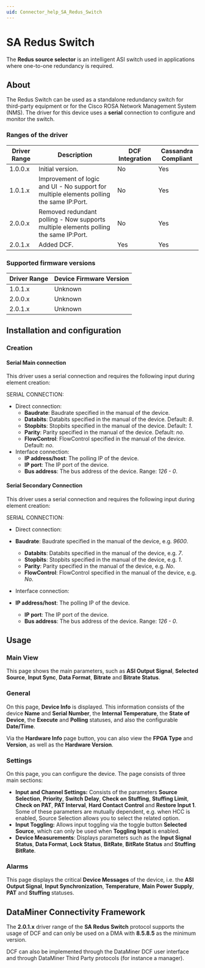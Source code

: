 ```yaml
---
uid: Connector_help_SA_Redus_Switch
---
```


# SA Redus Switch

The **Redus source selector** is an intelligent ASI switch used in applications where one-to-one redundancy is required.

## About

The Redus Switch can be used as a standalone redundancy switch for third-party equipment or for the Cisco ROSA Network Management System (NMS). The driver for this device uses a **serial** connection to configure and monitor the switch.

### Ranges of the driver

| **Driver Range** | **Description**                                                                          | **DCF Integration** | **Cassandra Compliant** |
|------------------|------------------------------------------------------------------------------------------|---------------------|-------------------------|
| 1.0.0.x          | Initial version.                                                                         | No                  | Yes                     |
| 1.0.1.x          | Improvement of logic and UI - No support for multiple elements polling the same IP:Port. | No                  | Yes                     |
| 2.0.0.x          | Removed redundant polling - Now supports multiple elements polling the same IP:Port.     | No                  | Yes                     |
| 2.0.1.x          | Added DCF.                                                                               | Yes                 | Yes                     |

### Supported firmware versions

| **Driver Range** | **Device Firmware Version** |
|------------------|-----------------------------|
| 1.0.1.x          | Unknown                     |
| 2.0.0.x          | Unknown                     |
| 2.0.1.x          | Unknown                     |

## Installation and configuration

### Creation

#### Serial Main connection

This driver uses a serial connection and requires the following input during element creation:

SERIAL CONNECTION:

- Direct connection:
  - **Baudrate**: Baudrate specified in the manual of the device.
  - **Databits**: Databits specified in the manual of the device. Default: *8*.
  - **Stopbits**: Stopbits specified in the manual of the device. Default: *1*.
  - **Parity**: Parity specified in the manual of the device. Default: *no*.
  - **FlowControl**: FlowControl specified in the manual of the device. Default: *no*.
- Interface connection:
  - **IP address/host**: The polling IP of the device.
  - **IP port**: The IP port of the device.
  - **Bus address**: The bus address of the device. Range: *126 - 0*.

#### Serial Secondary Connection

This driver uses a serial connection and requires the following input during element creation:

SERIAL CONNECTION:

- Direct connection:

- **Baudrate**: Baudrate specified in the manual of the device, e.g. *9600*.
  - **Databits**: Databits specified in the manual of the device, e.g. *7*.
  - **Stopbits**: Stopbits specified in the manual of the device, e.g. *1*.
  - **Parity**: Parity specified in the manual of the device, e.g. *No*.
  - **FlowControl**: FlowControl specified in the manual of the device, e.g. *No*.

- Interface connection:

- **IP address/host**: The polling IP of the device.
  - **IP port**: The IP port of the device.
  - **Bus address**: The bus address of the device. Range: *126 - 0*.

## Usage

### Main View

This page shows the main parameters, such as **ASI Output Signal**, **Selected Source**, **Input Sync**, **Data Format**, **Bitrate** and **Bitrate Status**.

### General

On this page, **Device Info** is displayed. This information consists of the device **Name** and **Serial Number**, the **Internal Temperature**, the **State of Device**, the **Execute** and **Polling** statuses, and also the configurable **Date/Time**.

Via the **Hardware Info** page button, you can also view the **FPGA Type** and **Version**, as well as the **Hardware Version**.

### Settings

On this page, you can configure the device. The page consists of three main sections:

- **Input and Channel Settings:** Consists of the parameters **Source Selection**, **Priority**, **Switch Delay**, **Check on Stuffing**, **Stuffing Limit**, **Check on PAT**, **PAT Interval**, **Hard Contact Control** and **Restore Input 1**. Some of these parameters are mutually dependent, e.g. when HCC is enabled, Source Selection allows you to select the related option.
- **Input Toggling:** Allows input toggling via the toggle button **Selected Source**, which can only be used when **Toggling Input** is enabled.
- **Device Measurements**: Displays parameters such as the **Input Signal Status**, **Data Format**, **Lock Status**, **BitRate**, **BitRate Status** and **Stuffing BitRate**.

### Alarms

This page displays the critical **Device Messages** of the device, i.e. the **ASI Output Signal**, **Input Synchronization**, **Temperature**, **Main** **Power Supply**, **PAT** and **Stuffing** statuses.

## DataMiner Connectivity Framework

The **2.0.1.x** driver range of the **SA Redus Switch** protocol supports the usage of DCF and can only be used on a DMA with **8.5.8.5** as the minimum version.

DCF can also be implemented through the DataMiner DCF user interface and through DataMiner Third Party protocols (for instance a manager).
